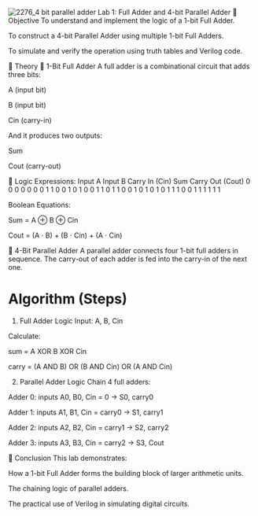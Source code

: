![2276_4 bit parallel adder](https://github.com/user-attachments/assets/4682eaec-88c8-4f91-9471-c69b6c0934b7) Lab 1: Full Adder and 4-bit Parallel Adder
🎯 Objective
To understand and implement the logic of a 1-bit Full Adder.

To construct a 4-bit Parallel Adder using multiple 1-bit Full Adders.

To simulate and verify the operation using truth tables and Verilog code.

🧠 Theory
🔹 1-Bit Full Adder
A full adder is a combinational circuit that adds three bits:

A (input bit)

B (input bit)

Cin (carry-in)

And it produces two outputs:

Sum

Cout (carry-out)

🧮 Logic Expressions:
Input A	Input B	Carry In (Cin)	Sum	Carry Out (Cout)
0	         0	      0           	0	       0
0          0	      1	            1	       0
0	         1	      0             1	       0
0	         1	      1	            0	       1
1	         0	      0	            1	       0
1          0      	1	            0      	 1
1	         1	      0	            0	       1
1	         1      	1      	      1        1

Boolean Equations:

Sum = A ⊕ B ⊕ Cin

Cout = (A ⋅ B) + (B ⋅ Cin) + (A ⋅ Cin)

🔹 4-Bit Parallel Adder
A parallel adder connects four 1-bit full adders in sequence.
The carry-out of each adder is fed into the carry-in of the next one.

#  Algorithm (Steps)
1. Full Adder Logic
Input: A, B, Cin

Calculate:

sum = A XOR B XOR Cin

carry = (A AND B) OR (B AND Cin) OR (A AND Cin)

2. Parallel Adder Logic
Chain 4 full adders:

Adder 0: inputs A0, B0, Cin = 0 → S0, carry0

Adder 1: inputs A1, B1, Cin = carry0 → S1, carry1

Adder 2: inputs A2, B2, Cin = carry1 → S2, carry2

Adder 3: inputs A3, B3, Cin = carry2 → S3, Cout

📝 Conclusion
This lab demonstrates:

How a 1-bit Full Adder forms the building block of larger arithmetic units.

The chaining logic of parallel adders.

The practical use of Verilog in simulating digital circuits.


